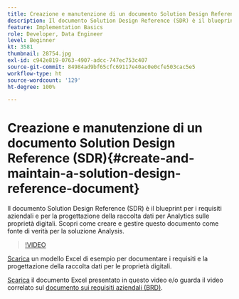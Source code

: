 ```yaml
---
title: Creazione e manutenzione di un documento Solution Design Reference (SDR)
description: Il documento Solution Design Reference (SDR) è il blueprint per i requisiti aziendali e per la progettazione della raccolta dati per Analytics sulle proprietà digitali. Scopri come creare e gestire questo documento come fonte di verità per la soluzione Analysis.
feature: Implementation Basics
role: Developer, Data Engineer
level: Beginner
kt: 3581
thumbnail: 28754.jpg
exl-id: c942e819-0763-4907-adcc-747ec753c407
source-git-commit: 84984ad9bf65cfc69117e40ac0e0cfe503cac5e5
workflow-type: ht
source-wordcount: '129'
ht-degree: 100%

---
```


# Creazione e manutenzione di un documento Solution Design Reference (SDR){#create-and-maintain-a-solution-design-reference-document}

Il documento Solution Design Reference (SDR) è il blueprint per i requisiti aziendali e per la progettazione della raccolta dati per Analytics sulle proprietà digitali. Scopri come creare e gestire questo documento come fonte di verità per la soluzione Analysis.

>[!VIDEO](https://video.tv.adobe.com/v/28754/?quality=12&learn=on)

[Scarica](assets/aa-implementation-playbook.xlsx) un modello Excel di esempio per documentare i requisiti e la progettazione della raccolta dati per le proprietà digitali.

[Scarica](assets/geometrixx-clothiers-brd-sdr.xlsx) il documento Excel presentato in questo video e/o guarda il video correlato sul [documento sui requisiti aziendali (BRD)](creating-a-business-requirements-document.md).
